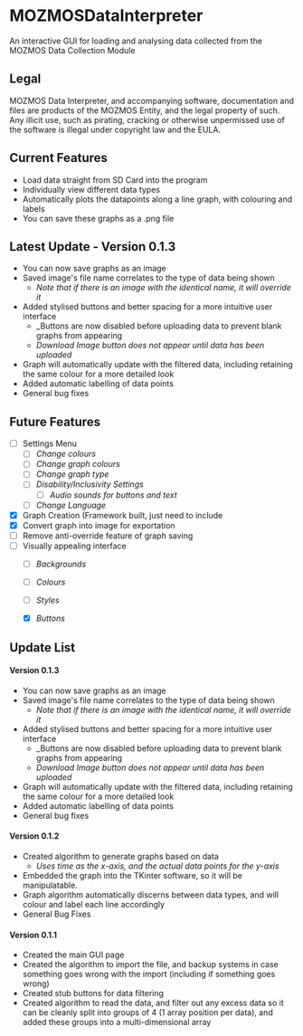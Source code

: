 # MOZMOSDataInterpreter
An interactive GUI for loading and analysing data collected from the MOZMOS Data Collection Module

## Legal
MOZMOS Data Interpreter, and accompanying software, documentation and files are products of the MOZMOS Entity, and the legal property of such. Any illicit use, such as pirating, cracking or otherwise unpermissed use of the software is illegal under copyright law and the EULA.

## Current Features
* Load data straight from SD Card into the program
* Individually view different data types
* Automatically plots the datapoints along a line graph, with colouring and labels
* You can save these graphs as a .png file

## Latest Update - Version 0.1.3
* You can now save graphs as an image
* Saved image's file name correlates to the type of data being shown
    * _Note that if there is an image with the identical name, it will override it_
* Added stylised buttons and better spacing for a more intuitive user interface
    * _Buttons are now disabled before uploading data to prevent blank graphs from appearing
    * _Download Image button does not appear until data has been uploaded_
* Graph will automatically update with the filtered data, including retaining the same colour for a more detailed look
* Added automatic labelling of data points
* General bug fixes

## Future Features
- [ ] Settings Menu
    - [ ] _Change colours_
    - [ ] _Change graph colours_
    - [ ] _Change graph type_
    - [ ] _Disability/Inclusivity Settings_
        - [ ] _Audio sounds for buttons and text_
    - [ ] _Change Language_
- [x] Graph Creation (Framework built, just need to include
- [x] Convert graph into image for exportation
- [ ] Remove anti-override feature of graph saving
- [ ] Visually appealing interface
    - [ ] _Backgrounds_
    - [ ] _Colours_
    - [ ] _Styles_
    - [x] _Buttons_
    

## Update List
#### Version 0.1.3
* You can now save graphs as an image
* Saved image's file name correlates to the type of data being shown
    * _Note that if there is an image with the identical name, it will override it_
* Added stylised buttons and better spacing for a more intuitive user interface
    * _Buttons are now disabled before uploading data to prevent blank graphs from appearing
    * _Download Image button does not appear until data has been uploaded_
* Graph will automatically update with the filtered data, including retaining the same colour for a more detailed look
* Added automatic labelling of data points
* General bug fixes

#### Version 0.1.2
* Created algorithm to generate graphs based on data
    * _Uses time as the x-axis, and the actual data points for the y-axis_
* Embedded the graph into the TKinter software, so it will be manipulatable.
* Graph algorithm automatically discerns between data types, and will colour and label each line accordingly
* General Bug Fixes

#### Version 0.1.1
* Created the main GUI page
* Created the algorithm to import the file, and backup systems in case something goes wrong with the import (including if something goes wrong)
* Created stub buttons for data filtering
* Created algorithm to read the data, and filter out any excess data so it can be cleanly split into groups of 4 (1 array position per data), and added these groups into a multi-dimensional array
